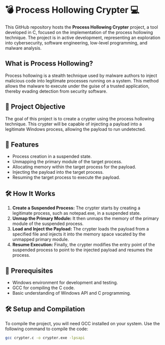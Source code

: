 # 💣 Process Hollowing Crypter 💻

This GitHub repository hosts the **Process Hollowing Crypter** project, a tool developed in C, focused on the implementation of the process hollowing technique. The project is in active development, representing an exploration into cybersecurity, software engineering, low-level programming, and malware analysis.


## What is Process Hollowing?

Process hollowing is a stealth technique used by malware authors to inject malicious code into legitimate processes running on a system. This method allows the malware to execute under the guise of a trusted application, thereby evading detection from security software.

## 🎯 Project Objective

The goal of this project is to create a crypter using the process hollowing technique. This crypter will be capable of injecting a payload into a legitimate Windows process, allowing the payload to run undetected.

## 🚀 Features

- Process creation in a suspended state.
- Unmapping the primary module of the target process.
- Allocating memory within the target process for the payload.
- Injecting the payload into the target process.
- Resuming the target process to execute the payload.

## 🛠️ How It Works

1. **Create a Suspended Process:** The crypter starts by creating a legitimate process, such as notepad.exe, in a suspended state.
2. **Unmap the Primary Module:** It then unmaps the memory of the primary module of the suspended process.
3. **Load and Inject the Payload:** The crypter loads the payload from a specified file and injects it into the memory space vacated by the unmapped primary module.
4. **Resume Execution:** Finally, the crypter modifies the entry point of the suspended process to point to the injected payload and resumes the process.

## 🧰 Prerequisites

- Windows environment for development and testing.
- GCC for compiling the C code.
- Basic understanding of Windows API and C programming.

## 🛠️ Setup and Compilation

To compile the project, you will need GCC installed on your system. Use the following command to compile the code:

```bash
gcc crypter.c -o crypter.exe -lpsapi

